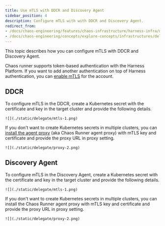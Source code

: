 ```yaml
---
title: Use mTLS with DDCR and Discovery Agent
sidebar_position: 4
description: Configure mTLS with with DDCR and Discovery Agent.
redirect_from:
- /docs/chaos-engineering/features/chaos-infrastructure/harness-infra/mtls-support
- /docs/chaos-engineering/concepts/explore-concepts/infrastructures/delegate/mtls-support
---
```


This topic describes how you can configure mTLS with DDCR and Discovery Agent.

Chaos runner supports token-based authentication with the Harness Platform. If you want to add another authentication on top of Harness authentication, you can [enable mTLS](https://developer.harness.io/docs/platform/delegates/secure-delegates/delegate-mtls-support/) for the account.

## DDCR

To configure mTLS in the DDCR, create a Kubernetes secret with the certificate and key in the target cluster and provide the following details.

    ![](./static/delegate/mtls-1.png)

If you don't want to create Kubernetes secrets in multiple clusters, you can [install the agent proxy](/docs/chaos-engineering/use-harness-ce/infrastructures/proxy-support#installation) (aka Chaos Runner agent proxy) with mTLS key and certificate and provide the proxy URL in proxy setting.

    ![](./static/delegate/proxy-2.png)


## Discovery Agent

To configure mTLS in the Discovery Agent, create a Kubernetes secret with the certificate and key in the target cluster and provide the following details.

    ![](./static/delegate/mtls-1.png)

If you don't want to create Kubernetes secrets in multiple clusters, you can install the Chaos Runner agent proxy with mTLS key and certificate and provide the proxy URL in proxy setting.

    ![](./static/delegate/proxy-2.png)


